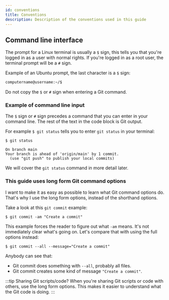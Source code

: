```yaml
---
id: conventions
title: Conventions
description: Description of the conventions used in this guide
---
```


## Command line interface

The prompt for a Linux terminal is usually a `$` sign, this tells you that you're logged in as a user with normal rights.
If you're logged in as a root user, the terminal prompt will be a `#` sign.

Example of an Ubuntu prompt, the last character is a `$` sign:

```bash
computername@username:~/$
```

Do not copy the `$` or `#` sign when entering a Git command.

### Example of command line input

The `$` sign or `#` sign precedes a command that you can enter in your command line.
The rest of the text in the code block is Git output.

For example `$ git status` tells you to enter `git status` in your terminal:

```git
$ git status

On branch main
Your branch is ahead of 'origin/main' by 1 commit.
  (use "git push" to publish your local commits)
```

We will cover the `git status` command in more detail later.

### This guide uses long form Git command options

I want to make it as easy as possible to learn what Git command options do.
That's why I use the long form options, instead of the shorthand options.

Take a look at this `git commit` example:

```git
$ git commit -am "Create a commit"
```

This example forces the reader to figure out what `-am` means.
It's not immediately clear what's going on.
Let's compare that with using the full options instead:

```git
$ git commit --all --message="Create a commit"
```

Anybody can see that:

- Git commit does something with `--all`, probably all files.
- Git commit creates some kind of message `"Create a commit"`.

:::tip Sharing Git scripts/code?
When you're sharing Git scripts or code with others, use the long form options.
This makes it easier to understand what the Git code is doing.
:::
